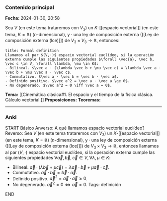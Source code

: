 ### Contenido principal

**Fecha:** 2024-01-30, 20:58

Sea $V$ (en este tema trataremos con $V_3$) un $K$-[[espacio vectorial]] (en este tema, $K=\mathbb R$) ($n$-dimensional), y $·$ una ley de composición externa ([[Ley de composición externa (lce)]]) de $V_3 \times V_3 \to \mathbb R$, entonces:

```ad-formal
title: Formal definition
Llamamos al par $(V,·)$ espacio vectorial euclídeo, si la operación externa cumple las siguientes propiedades $\forall \vec{a}, \vec b, \vec c \in V, \forall \lambda, \mu \in K$:
- Bilineal. $\vec a · (\lambda \vec b + \mu \vec c) = \lambda \vec a · \vec b + \mu \vec a · \vec c$.
- Conmutativo. $\vec a · \vec b = \vec b · \vec a$.
- Definido positivo. $\vec a^2 = \vec a · \vec a \ge 0$.
- No degenerado. $\vec a^2 = 0 \iff \vec a = 0$.

```

**Tema:** [[Cinemática clásica#1. El espacio y el tiempo de la física clásica. Cálculo vectorial.]]
**Proposiciones:**
**Teoremas:**

---
### Anki

START
Básico
Anverso: A qué llamamos espacio vectorial euclídeo?
Reverso: Sea $V$ (en este tema trataremos con $V_3$) un $K$-[[espacio vectorial]] (en este tema, $K=\mathbb R$) ($n$-dimensional), y $·$ una ley de composición externa ([[Ley de composición externa (lce)]]) de $V_3 \times V_3 \to \mathbb R$, entonces llamamos al par $(V,·)$ espacio vectorial euclídeo, si la operación externa cumple las siguientes propiedades $\forall \vec{a}, \vec b, \vec c \in V, \forall \lambda, \mu \in K$:
- Bilineal. $\vec a · (\lambda \vec b + \mu \vec c) = \lambda \vec a · \vec b + \mu \vec a · \vec c$.
- Conmutativo. $\vec a · \vec b = \vec b · \vec a$.
- Definido positivo. $\vec a^2 = \vec a · \vec a \ge 0$.
- No degenerado. $\vec a^2 = 0 \iff \vec a = 0$.
Tags: definición
<!--ID: 1706723823896-->
END

